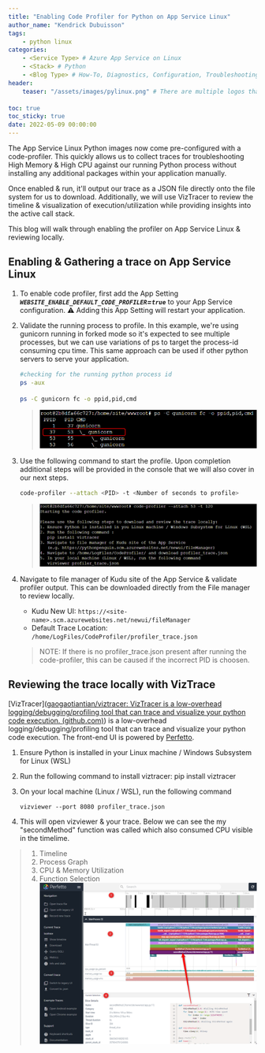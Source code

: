 ```yaml
---
title: "Enabling Code Profiler for Python on App Service Linux"
author_name: "Kendrick Dubuisson"
tags:
    - python linux
categories:
    - <Service Type> # Azure App Service on Linux
    - <Stack> # Python
    - <Blog Type> # How-To, Diagnostics, Configuration, Troubleshooting, Performance
header:
    teaser: "/assets/images/pylinux.png" # There are multiple logos that can be used in "/assets/images" if you choose to add one.

toc: true
toc_sticky: true
date: 2022-05-09 00:00:00
---
```


The App Service Linux Python images now come pre-configured with a code-profiler. This quickly allows us to collect traces for troubleshooting High Memory & High CPU against our running Python process without installing any additional packages within your application manually. 

Once enabled & run, it'll output our trace as a JSON file directly onto the file system for us to download. Additionally, we will use VizTracer to review the timeline & visualization of execution/utilization while providing insights into the active call stack.

This blog will walk through enabling the profiler on App Service Linux & reviewing locally. 

## Enabling & Gathering a trace on App Service Linux

1.  To enable code profiler, first add the App Setting ***`WEBSITE_ENABLE_DEFAULT_CODE_PROFILER`=`true`*** to your App Service configuration. ⚠️ Adding this App Setting will restart your application.

2. Validate the running process to profile. In this example, we're using gunicorn running in forked mode so it's expected to see multiple processes, but we can use variations of ps to target the process-id consuming cpu time. This same approach can be used if other python servers to serve your application.

    ```bash
    #checking for the running python process id
    ps -aux

    ps -C gunicorn fc -o ppid,pid,cmd
    ```
   >![Gunicorn Process](/media/2022/05/pythoncodeprofiler-1.png)
   
3. Use the following command to start the profile. Upon completion  additional steps will be provided in the console that we will also cover in our next steps. 

    ```bash
    code-profiler --attach <PID> -t <Number of seconds to profile>
    ```
   >![Gunicorn Process](/media/2022/05/pythoncodeprofiler-2.png)

4. Navigate to file manager of Kudu site of the App Service & validate profiler output. This can be downloaded directly from the File manager to review locally. 
    - Kudu New UI: `https://<site-name>.scm.azurewebsites.net/newui/fileManager`
    - Default Trace Location: `/home/LogFiles/CodeProfiler/profiler_trace.json`

    > NOTE: If there is no profiler_trace.json present after running the code-profiler, this can be caused if the incorrect PID is choosen.

## Reviewing the trace locally with VizTrace
[VizTracer]([gaogaotiantian/viztracer: VizTracer is a low-overhead logging/debugging/profiling tool that can trace and visualize your python code execution. (github.com)](https://github.com/gaogaotiantian/viztracer)) is a low-overhead logging/debugging/profiling tool that can trace and visualize your python code execution. The front-end UI is powered by [Perfetto](https://perfetto.dev/).

1. Ensure Python is installed in your Linux machine / Windows Subsystem for Linux (WSL)
   
2. Run the following command to install viztracer:
   pip install viztracer
3. On your local machine (Linux / WSL), run the following command 
   ```
   vizviewer --port 8080 profiler_trace.json
   ```
4. This will open vizviewer & your trace. Below we can see the my "secondMethod" function was called which also consumed CPU visible in the timelime. 
> 1. Timeline
> 2. Process Graph
> 3. CPU & Memory Utilization
> 4. Function Selection
![Gunicorn Process](/media/2022/05/pythoncodeprofiler-3.png)
